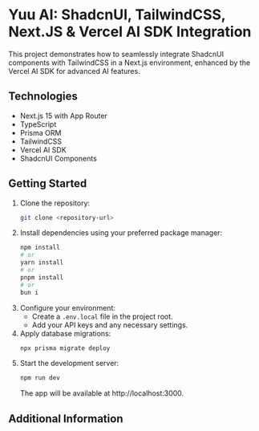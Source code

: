 # Yuu AI: ShadcnUI, TailwindCSS, Next.JS & Vercel AI SDK Integration

This project demonstrates how to seamlessly integrate ShadcnUI components with TailwindCSS in a Next.js environment, enhanced by the Vercel AI SDK for advanced AI features.

## Technologies

- Next.js 15 with App Router
- TypeScript
- Prisma ORM
- TailwindCSS
- Vercel AI SDK
- ShadcnUI Components

## Getting Started

1. Clone the repository:
   ```bash
   git clone <repository-url>
   ```
2. Install dependencies using your preferred package manager:
   ```bash
   npm install
   # or
   yarn install
   # or
   pnpm install
   # or
   bun i
   ```
3. Configure your environment:
   - Create a `.env.local` file in the project root.
   - Add your API keys and any necessary settings.
4. Apply database migrations:
   ```bash
   npx prisma migrate deploy
   ```
5. Start the development server:
   ```bash
   npm run dev
   ```
   The app will be available at http://localhost:3000.

## Additional Information
